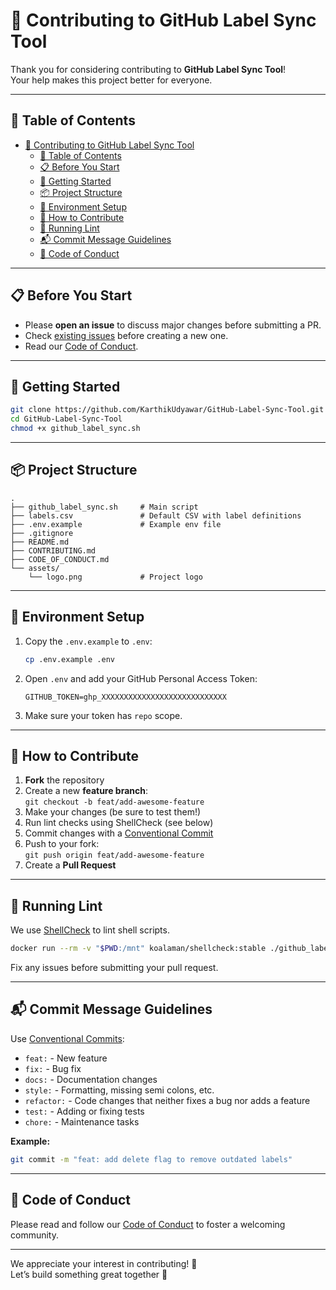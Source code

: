 # 🙌 Contributing to GitHub Label Sync Tool

Thank you for considering contributing to **GitHub Label Sync Tool**!  
Your help makes this project better for everyone.

---

## 🧾 Table of Contents

- [🙌 Contributing to GitHub Label Sync Tool](#-contributing-to-github-label-sync-tool)
  - [🧾 Table of Contents](#-table-of-contents)
  - [📋 Before You Start](#-before-you-start)
  - [🚀 Getting Started](#-getting-started)
  - [📦 Project Structure](#-project-structure)
  - [🔐 Environment Setup](#-environment-setup)
  - [🔧 How to Contribute](#-how-to-contribute)
  - [🧪 Running Lint](#-running-lint)
  - [📬 Commit Message Guidelines](#-commit-message-guidelines)
  - [📜 Code of Conduct](#-code-of-conduct)

---

## 📋 Before You Start

- Please **open an issue** to discuss major changes before submitting a PR.
- Check [existing issues](https://github.com/KarthikUdyawar/GitHub-Label-Sync-Tool/issues) before creating a new one.
- Read our [Code of Conduct](CODE_OF_CONDUCT.md).

---

## 🚀 Getting Started

```bash
git clone https://github.com/KarthikUdyawar/GitHub-Label-Sync-Tool.git
cd GitHub-Label-Sync-Tool
chmod +x github_label_sync.sh
```

---

## 📦 Project Structure

```
.
├── github_label_sync.sh     # Main script
├── labels.csv               # Default CSV with label definitions
├── .env.example             # Example env file
├── .gitignore
├── README.md
├── CONTRIBUTING.md
├── CODE_OF_CONDUCT.md
└── assets/
    └── logo.png             # Project logo
```

---

## 🔐 Environment Setup

1. Copy the `.env.example` to `.env`:

   ```bash
   cp .env.example .env
   ```

2. Open `.env` and add your GitHub Personal Access Token:

   ```
   GITHUB_TOKEN=ghp_XXXXXXXXXXXXXXXXXXXXXXXXXXXX
   ```

3. Make sure your token has `repo` scope.

---

## 🔧 How to Contribute

1. **Fork** the repository
2. Create a new **feature branch**:  
   `git checkout -b feat/add-awesome-feature`
3. Make your changes (be sure to test them!)
4. Run lint checks using ShellCheck (see below)
5. Commit changes with a [Conventional Commit](https://www.conventionalcommits.org/)
6. Push to your fork:  
   `git push origin feat/add-awesome-feature`
7. Create a **Pull Request**

---

## 🧪 Running Lint

We use [ShellCheck](https://www.shellcheck.net/) to lint shell scripts.

```bash
docker run --rm -v "$PWD:/mnt" koalaman/shellcheck:stable ./github_label_sync.sh
```

Fix any issues before submitting your pull request.

---

## 📬 Commit Message Guidelines

Use [Conventional Commits](https://www.conventionalcommits.org/en/v1.0.0/):

- `feat:` - New feature
- `fix:` - Bug fix
- `docs:` - Documentation changes
- `style:` - Formatting, missing semi colons, etc.
- `refactor:` - Code changes that neither fixes a bug nor adds a feature
- `test:` - Adding or fixing tests
- `chore:` - Maintenance tasks

**Example:**
```bash
git commit -m "feat: add delete flag to remove outdated labels"
```

---

## 📜 Code of Conduct

Please read and follow our [Code of Conduct](CODE_OF_CONDUCT.md) to foster a welcoming community.

---

We appreciate your interest in contributing! 🙏  
Let’s build something great together 🚀
